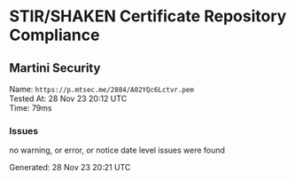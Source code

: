 # STIR/SHAKEN Certificate Repository Compliance

## Martini Security

Name: `https://p.mtsec.me/2884/A02YQc6Lctvr.pem`\
Tested At: 28 Nov 23 20:12 UTC\
Time: 79ms

### Issues

no warning, or error, or notice date level issues were found

Generated: 28 Nov 23 20:21 UTC